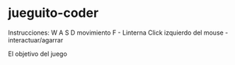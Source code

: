 # jueguito-coder
Instrucciones: 
W A S D movimiento
F - Linterna
Click izquierdo del mouse - interactuar/agarrar

El objetivo del juego
